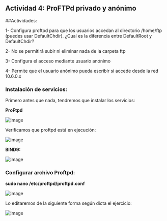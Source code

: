 ## Actividad 4: ProFTPd privado y anónimo

##Actividades:

1- Configura proftpd para que los usuarios accedan al directorio /home/ftp (puedes usar DefaultChdir). ¿Cual es la diferencia entre DefaultRoot y DefaultChdir?

2- No se permitirá subir ni eliminar nada de la carpeta ftp

3- Configura el acceso mediante usuario anónimo

4- Permite que el usuario anónimo pueda escribir si accede desde la red 10.6.0.x

### Instalación de servicios:

Primero antes que nada, tendremos que instalar los servicios:

**ProFtpd**

![image](https://github.com/ElAnotio/SRI-ASIR2/assets/122453991/8ee99d42-e10c-430a-9162-642f4574c7f8)

Verificamos que proftpd está en ejecución:


![image](https://github.com/ElAnotio/SRI-ASIR2/assets/122453991/d28c775d-f116-42db-ae2f-ca8d6fdc527e)


**BIND9:**

![image](https://github.com/ElAnotio/SRI-ASIR2/assets/122453991/405a8bbc-a871-4ed4-911a-eb0288a414c5)

### Configurar archivo Proftpd:

**sudo nano /etc/proftpd/proftpd.conf**

![image](https://github.com/ElAnotio/SRI-ASIR2/assets/122453991/4dc74ce3-0e37-4e77-9d64-9441af23a3cb)

Lo editaremos de la siguiente forma según dicta el ejercicio:

![image](https://github.com/ElAnotio/SRI-ASIR2/assets/122453991/766b8028-56ff-4acb-a656-c968229f7f5c)









